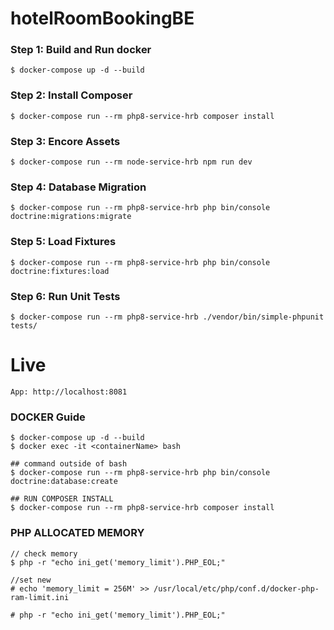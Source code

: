 # hotelRoomBookingBE

### Step 1: Build and Run docker

    $ docker-compose up -d --build

### Step 2: Install Composer

    $ docker-compose run --rm php8-service-hrb composer install

### Step 3: Encore Assets

    $ docker-compose run --rm node-service-hrb npm run dev

### Step 4: Database Migration

    $ docker-compose run --rm php8-service-hrb php bin/console doctrine:migrations:migrate

### Step 5: Load Fixtures    

    $ docker-compose run --rm php8-service-hrb php bin/console doctrine:fixtures:load

### Step 6: Run Unit Tests

    $ docker-compose run --rm php8-service-hrb ./vendor/bin/simple-phpunit tests/

# Live 
    
    App: http://localhost:8081


### DOCKER Guide
    $ docker-compose up -d --build
    $ docker exec -it <containerName> bash

    ## command outside of bash 
    $ docker-compose run --rm php8-service-hrb php bin/console doctrine:database:create

    ## RUN COMPOSER INSTALL 
    $ docker-compose run --rm php8-service-hrb composer install


### PHP ALLOCATED MEMORY
    // check memory
    $ php -r "echo ini_get('memory_limit').PHP_EOL;"
    
    //set new
    # echo 'memory_limit = 256M' >> /usr/local/etc/php/conf.d/docker-php-ram-limit.ini
    
    # php -r "echo ini_get('memory_limit').PHP_EOL;" 
